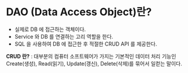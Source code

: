 # DAO (Data Access Object)란?
- 실제로 DB 에 접근하는 객체이다.
- Service 와 DB 를 연결하는 고리 역할을 한다.
- SQL 을 사용하여 DB 에 접근한 후 적절한 CRUD API 를 제공한다.

<b>CRUD 란?</b> : 대부분의 컴퓨터 소프트웨어가 가지는 기본적인 데이터 처리 기능인 Create(생성), Read(읽기), Update(갱신), Delete(삭제)를 묶어서 일컫는 말이다.